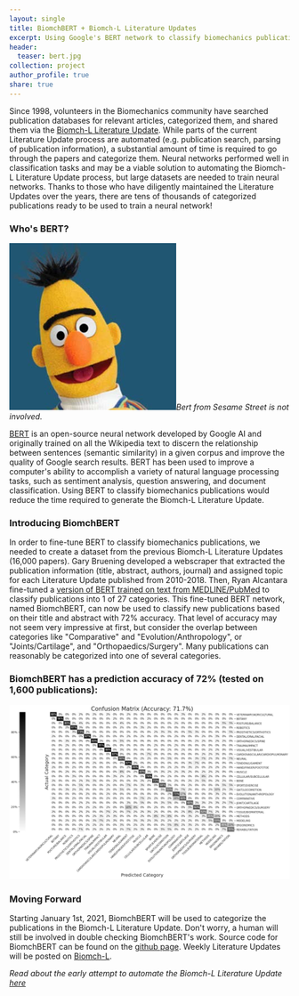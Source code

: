 ```yaml
---
layout: single
title: BiomchBERT + Biomch-L Literature Updates
excerpt: Using Google's BERT network to classify biomechanics publications
header:
  teaser: bert.jpg
collection: project
author_profile: true
share: true
---
```


Since 1998, volunteers in the Biomechanics community have searched publication databases for relevant articles, categorized 
them, and shared them via the 
[Biomch-L Literature Update](https://biomch-l.isbweb.org/forum/biomch-l-forums/literature-update). While parts of the 
current Literature Update process are automated (e.g. publication search, parsing of publication information), a 
substantial amount of time is required to go through the papers and categorize them. Neural networks performed well
in classification tasks and may be a viable solution to automating the Biomch-L Literature Update process, but large
datasets are needed to train neural networks. Thanks to those who have diligently maintained the Literature Updates over
the years, there are tens of thousands of categorized publications ready to be used to train a neural network!

### Who's BERT?
![](https://raw.githubusercontent.com/alcantarar/alcantarar.github.io/master/images/bert.jpg)*Bert from Sesame Street is not involved.*

[BERT](https://ai.googleblog.com/2018/11/open-sourcing-bert-state-of-art-pre.html) is an open-source neural network
developed by Google AI and originally trained on all the Wikipedia text to discern the relationship between
sentences (semantic similarity) in a given corpus and improve the quality of Google search results. BERT has been used
to improve a computer's ability to accomplish a variety of natural language processing tasks, such as sentiment
analysis, question answering, and document classification. Using BERT to classify biomechanics publications would
reduce the time required to generate the Biomch-L Literature Update. 

### Introducing BiomchBERT
In order to fine-tune BERT to classify biomechanics publications, we needed to create a dataset from the previous Biomch-L 
Literature Updates (16,000 papers). Gary Bruening developed a webscraper that extracted the publication information (title,
abstract, authors, journal) and assigned topic for each Literature Update published from 2010-2018. Then, Ryan Alcantara
fine-tuned a [version of BERT trained on text from MEDLINE/PubMed](https://tfhub.dev/google/experts/bert/pubmed/2) to
classify publications into 1 of 27 categories. This fine-tuned BERT network, named BiomchBERT, can now be used to classify 
new publications based on their title and abstract with 72% accuracy. That level of accuracy may not seem very impressive
at first, but consider the overlap between categories like "Comparative" and "Evolution/Anthropology", or 
"Joints/Cartilage", and "Orthopaedics/Surgery". Many publications can reasonably be categorized into one of several 
categories.

### BiomchBERT has a prediction accuracy of 72% (tested on 1,600 publications):
![BiomchBERT_Accuracy](https://raw.githubusercontent.com/alcantarar/BiomchBERT/main/Plots/BiomchBERT_confusion_matrix.png) 

### Moving Forward
Starting January 1st, 2021, BiomchBERT will be used to categorize the publications in the Biomch-L Literature Update. 
Don't worry, a human will still be involved in double checking BiomchBERT's work. Source code for BiomchBERT can be found
on the [github page](https://github.com/alcantarar/BiomchBERT). Weekly Literature Updates will be posted on [Biomch-L](https://biomch-l.isbweb.org/forum/biomch-l-forums/literature-update).

*Read about the early attempt to automate the Biomch-L Literature Update [here](https://ryan-alcantara.com/projects/p98_literature/)*
